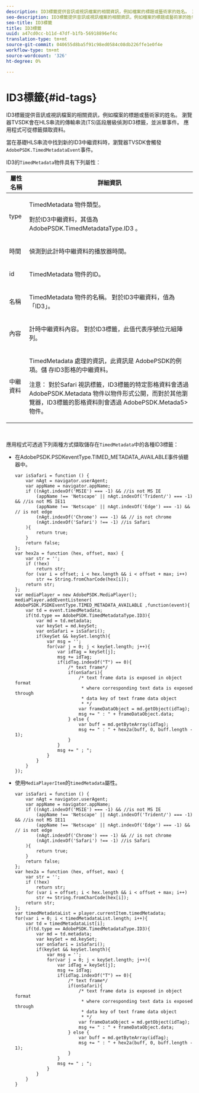 ```yaml
---
description: ID3標籤提供音訊或視訊檔案的相關資訊，例如檔案的標題或藝術家的姓名。 瀏覽器TVSDK會在HLS串流的傳輸串流(TS)區段層級偵測ID3標籤，並派單事件。 應用程式可從標籤擷取資料。
seo-description: ID3標籤提供音訊或視訊檔案的相關資訊，例如檔案的標題或藝術家的姓名。 瀏覽器TVSDK會在HLS串流的傳輸串流(TS)區段層級偵測ID3標籤，並派單事件。 應用程式可從標籤擷取資料。
seo-title: ID3標籤
title: ID3標籤
uuid: a47cd0cc-b11d-47df-b1fb-56918896ef4c
translation-type: tm+mt
source-git-commit: 040655d8ba5f91c98ed0584c08db226ffe1e0f4e
workflow-type: tm+mt
source-wordcount: '326'
ht-degree: 0%

---
```



# ID3標籤{#id-tags}

ID3標籤提供音訊或視訊檔案的相關資訊，例如檔案的標題或藝術家的姓名。 瀏覽器TVSDK會在HLS串流的傳輸串流(TS)區段層級偵測ID3標籤，並派單事件。 應用程式可從標籤擷取資料。

當在基礎HLS串流中找到新的ID3中繼資料時，瀏覽器TVSDK會觸發`AdobePSDK.TimedMetadataEvent`事件。

ID3的`TimedMetadata`物件具有下列屬性：

<table id="table_6C61886187FB44B4B9821E4B00200018"> 
 <thead> 
  <tr> 
   <th colname="col1" class="entry"> 屬性名稱 </th> 
   <th colname="col2" class="entry"> 詳細資訊 </th> 
  </tr> 
 </thead>
 <tbody> 
  <tr> 
   <td colname="col1"> <p> <span class="codeph"> type  </span> </p> </td> 
   <td colname="col2"> <p><span class="codeph"> TimedMetadata </span>物件類型。 </p> <p>對於ID3中繼資料，其值為<span class="codeph"> AdobePSDK.TimedMetadataType.ID3 </span>。 </p> </td> 
  </tr> 
  <tr> 
   <td colname="col1"> <p> <span class="codeph"> 時間  </span> </p> </td> 
   <td colname="col2"> <p> 偵測到此計時中繼資料的播放器時間。 </p> </td> 
  </tr> 
  <tr> 
   <td colname="col1"> <p> <span class="codeph"> id  </span> </p> </td> 
   <td colname="col2"> <p><span class="codeph"> TimedMetadata </span>物件的ID。 </p> </td> 
  </tr> 
  <tr> 
   <td colname="col1"> <p> <span class="codeph"> 名稱  </span> </p> </td> 
   <td colname="col2"> <p><span class="codeph"> TimedMetadata </span>物件的名稱。 對於ID3中繼資料，值為「ID3」。 </p> </td> 
  </tr> 
  <tr> 
   <td colname="col1"> <p> <span class="codeph"> 內容  </span> </p> </td> 
   <td colname="col2"> <p>計時中繼資料內容。 對於ID3標籤，此值代表序號位元組陣列。 </p> </td> 
  </tr> 
  <tr> 
   <td colname="col1"> <p> <span class="codeph"> 中繼資料  </span> </p> </td> 
   <td colname="col2"> <p> <span class="codeph"> TimedMetadata </span> 處理的資訊，此資訊是 <span class="codeph"> AdobePSDK的例項。儲 </span> 存ID3影格的中繼資料。 </p> <p> <p>注意： 對於Safari <span class="codeph">視訊</span>標籤，ID3標籤的特定影格資料會透過<span class="codeph"> AdobePSDK.Metadata </span>物件以物件形式公開，而對於其他瀏覽器，ID3標籤的影格資料則會透過<span class="codeph"> AdobePSDK.Metada5&gt;物件。</span> </p> </p> </td> 
  </tr> 
 </tbody> 
</table>

&#x200B;

應用程式可透過下列兩種方式擷取儲存在`TimedMetadata`中的各種ID3標籤：

* 在AdobePSDK.PSDKeventType.TIMED_METADATA_AVAILABLE事件偵聽器中。

   ```
   var isSafari = function () { 
       var nAgt = navigator.userAgent; 
       var appName = navigator.appName; 
       if ((nAgt.indexOf('MSIE') === -1) && //is not MS IE 
           (appName !== 'Netscape' || nAgt.indexOf('Trident/') === -1) && //is not MS IE11 
           (appName !== 'Netscape' || nAgt.indexOf('Edge') === -1) && // is not edge 
           (nAgt.indexOf('Chrome') === -1) && // is not chrome 
           (nAgt.indexOf('Safari') !== -1) //is Safari 
       ){ 
           return true; 
       } 
       return false; 
   }; 
   var hex2a = function (hex, offset, max) { 
       var str = ''; 
       if (!hex) 
           return str; 
       for (var i = offset; i < hex.length && i < offset + max; i++) 
           str += String.fromCharCode(hex[i]); 
       return str; 
   }; 
   var mediaPlayer = new AdobePSDK.MediaPlayer(); 
   mediaPlayer.addEventListener( AdobePSDK.PSDKEventType.TIMED_METADATA_AVAILABLE ,function(event){ 
       var td = event.timedMetadata; 
       if(td.type == AdobePSDK.TimedMetadataType.ID3){ 
           var md = td.metadata; 
           var keySet = md.keySet; 
           var onSafari = isSafari(); 
           if(keySet && keySet.length){ 
               var msg = ''; 
               for(var j = 0; j < keySet.length; j++){ 
                   var idTag = keySet[j]; 
                   msg += idTag; 
                   if(idTag.indexOf("T") == 0){ 
                       /* text frame*/ 
                       if(onSafari){ 
                           /* text frame data is exposed in object format 
                            * where corresponding text data is exposed through 
                            * data key of text frame data object 
                            * */ 
                           var frameDataObject = md.getObject(idTag); 
                           msg += " : " + frameDataObject.data; 
                       } else { 
                           var buff = md.getByteArray(idTag); 
                           msg += " : " + hex2a(buff, 0, buff.length - 1); 
                       } 
                   } 
                   msg += " ; "; 
               } 
           } 
       } 
   }); 
   ```

* 使用`MediaPlayerItem`的`timedMetadata`屬性。

   ```
   var isSafari = function () { 
       var nAgt = navigator.userAgent; 
       var appName = navigator.appName; 
       if ((nAgt.indexOf('MSIE') === -1) && //is not MS IE 
           (appName !== 'Netscape' || nAgt.indexOf('Trident/') === -1) && //is not MS IE11 
           (appName !== 'Netscape' || nAgt.indexOf('Edge') === -1) && // is not edge 
           (nAgt.indexOf('Chrome') === -1) && // is not chrome 
           (nAgt.indexOf('Safari') !== -1) //is Safari 
       ){ 
           return true; 
       } 
       return false; 
   }; 
   var hex2a = function (hex, offset, max) { 
       var str = ''; 
       if (!hex) 
           return str; 
       for (var i = offset; i < hex.length && i < offset + max; i++) 
           str += String.fromCharCode(hex[i]); 
       return str; 
   }; 
   var timedMetadataList = player.currentItem.timedMetadata; 
   for(var i = 0; i < timedMetadataList.length; i++){ 
       var td = timedMetadataList[i]; 
       if(td.type == AdobePSDK.TimedMetadataType.ID3){ 
           var md = td.metadata; 
           var keySet = md.keySet; 
           var onSafari = isSafari(); 
           if(keySet && keySet.length){ 
               var msg = ''; 
               for(var j = 0; j < keySet.length; j++){ 
                   var idTag = keySet[j]; 
                   msg += idTag; 
                   if(idTag.indexOf("T") == 0){ 
                       /* text frame*/ 
                       if(onSafari){ 
                           /* text frame data is exposed in object format 
                            * where corresponding text data is exposed through 
                            * data key of text frame data object 
                            * */ 
                           var frameDataObject = md.getObject(idTag); 
                           msg += " : " + frameDataObject.data; 
                       } else { 
                           var buff = md.getByteArray(idTag); 
                           msg += " : " + hex2a(buff, 0, buff.length - 1); 
                       } 
                   } 
                   msg += " ; "; 
               } 
           } 
       } 
   } 
   ```

